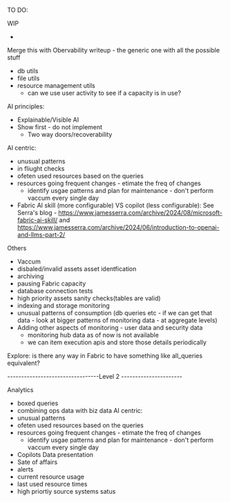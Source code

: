 
TO DO:

WIP





- 
Merge this with Obervability writeup - the generic one with all the possible stuff

- db utils
- file utils
- resource management utils
  - can we use user activity to see if a capacity is in use?

AI principles:
- Explainable/Visible AI
- Show first - do not implement 
  - Two way doors/recoverability


AI centric:
- unusual patterns
- in fliught checks
- ofeten used resources based on the queries
- resources going frequent changes - etimate the freq of changes
  - identify usgae patterns and plan for maintenance - don't perform vaccum every single day
 - Fabric AI skill (more configurable) VS copilot (less configurable): See Serra's blog - https://www.jamesserra.com/archive/2024/08/microsoft-fabric-ai-skill/ and https://www.jamesserra.com/archive/2024/06/introduction-to-openai-and-llms-part-2/
 
Others
- Vaccum 
- disbaled/invalid assets asset identfication
- archiving
- pausing Fabric capacity 
- database connection tests
- high priority assets sanity checks(tables are valid)
- indexing and storage monitoring
- unusual patterns of consumption (db queries etc - if we can get that data - look at bigger patterns of monitoring data - at aggregate levels)
- Adding other aspects of monitoring - user data and security data
  - monitoring hub data as of now is not available
  - we can item execution apis and store those details periodically

Explore: is there any way in Fabric to have something like all_queries equivalent?

---------------------------------Level 2 ----------------------

Analytics
- boxed queries
- combining ops data with biz data
AI centric:
- unusual patterns
- ofeten used resources based on the queries
- resources going frequent changes - etimate the freq of changes
  - identify usgae patterns and plan for maintenance - don't perform vaccum every single day
- Copilots
Data presentation
- Sate of affairs
- alerts
- current resource usage
- last used resource times
- high priortiy source systems satus

